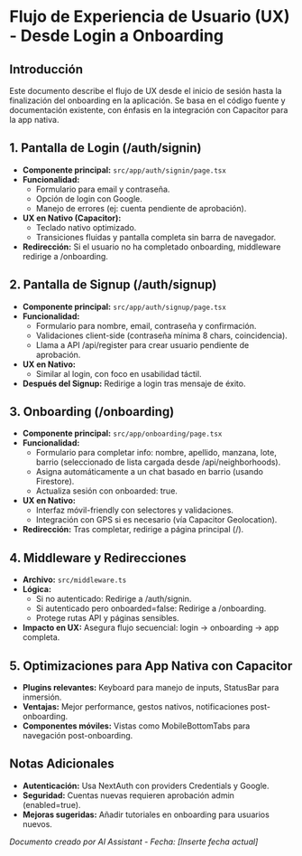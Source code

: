 # Flujo de Experiencia de Usuario (UX) - Desde Login a Onboarding

## Introducción
Este documento describe el flujo de UX desde el inicio de sesión hasta la finalización del onboarding en la aplicación. Se basa en el código fuente y documentación existente, con énfasis en la integración con Capacitor para la app nativa.

## 1. Pantalla de Login (/auth/signin)
- **Componente principal:** `src/app/auth/signin/page.tsx`
- **Funcionalidad:**
  - Formulario para email y contraseña.
  - Opción de login con Google.
  - Manejo de errores (ej: cuenta pendiente de aprobación).
- **UX en Nativo (Capacitor):**
  - Teclado nativo optimizado.
  - Transiciones fluidas y pantalla completa sin barra de navegador.
- **Redirección:** Si el usuario no ha completado onboarding, middleware redirige a /onboarding.

## 2. Pantalla de Signup (/auth/signup)
- **Componente principal:** `src/app/auth/signup/page.tsx`
- **Funcionalidad:**
  - Formulario para nombre, email, contraseña y confirmación.
  - Validaciones client-side (contraseña mínima 8 chars, coincidencia).
  - Llama a API /api/register para crear usuario pendiente de aprobación.
- **UX en Nativo:**
  - Similar al login, con foco en usabilidad táctil.
- **Después del Signup:** Redirige a login tras mensaje de éxito.

## 3. Onboarding (/onboarding)
- **Componente principal:** `src/app/onboarding/page.tsx`
- **Funcionalidad:**
  - Formulario para completar info: nombre, apellido, manzana, lote, barrio (seleccionado de lista cargada desde /api/neighborhoods).
  - Asigna automáticamente a un chat basado en barrio (usando Firestore).
  - Actualiza sesión con onboarded: true.
- **UX en Nativo:**
  - Interfaz móvil-friendly con selectores y validaciones.
  - Integración con GPS si es necesario (vía Capacitor Geolocation).
- **Redirección:** Tras completar, redirige a página principal (/).

## 4. Middleware y Redirecciones
- **Archivo:** `src/middleware.ts`
- **Lógica:**
  - Si no autenticado: Redirige a /auth/signin.
  - Si autenticado pero onboarded=false: Redirige a /onboarding.
  - Protege rutas API y páginas sensibles.
- **Impacto en UX:** Asegura flujo secuencial: login → onboarding → app completa.

## 5. Optimizaciones para App Nativa con Capacitor
- **Plugins relevantes:** Keyboard para manejo de inputs, StatusBar para inmersión.
- **Ventajas:** Mejor performance, gestos nativos, notificaciones post-onboarding.
- **Componentes móviles:** Vistas como MobileBottomTabs para navegación post-onboarding.

## Notas Adicionales
- **Autenticación:** Usa NextAuth con providers Credentials y Google.
- **Seguridad:** Cuentas nuevas requieren aprobación admin (enabled=true).
- **Mejoras sugeridas:** Añadir tutoriales en onboarding para usuarios nuevos.

*Documento creado por AI Assistant - Fecha: [Inserte fecha actual]*
